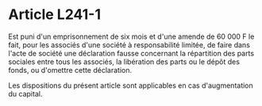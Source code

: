 # Article L241-1

Est puni d'un emprisonnement de six mois et d'une amende de 60 000 F le fait, pour les associés d'une société à responsabilité limitée, de faire dans l'acte de société une déclaration fausse concernant la répartition des parts sociales entre tous les associés, la libération des parts ou le dépôt des fonds, ou d'omettre cette déclaration.

Les dispositions du présent article sont applicables en cas d'augmentation du capital.
